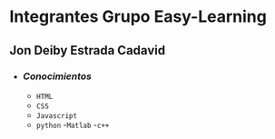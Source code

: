 # **Integrantes Grupo Easy-Learning**

## Jon Deiby Estrada Cadavid


- ### _Conocimientos_ 

    - ```HTML```
    - ```CSS```
    - ```Javascript```
    - ```python```
    -```Matlab```
    -```c++```
